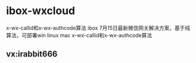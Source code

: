 # ibox-wxcloud
x-wx-callid和x-wx-authcode算法
ibox 7月15日最新微信网关解决方案，基于纯算法，可部署win linux mac
x-wx-callid和x-wx-authcode算法

## vx:irabbit666
